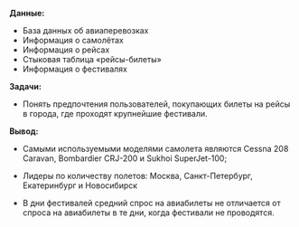 **Данные:**
 - База данных об авиаперевозках
 - Информация о самолётах
 - Информация о рейсах
 - Стыковая таблица «рейсы-билеты»
 - Информация о фестивалях


**Задачи:**
- Понять предпочтения пользователей, покупающих билеты на рейсы в города, где проходят крупнейшие фестивали.


**Вывод:**

 - Самыми используемыми моделями самолета являются Cessna 208 Caravan, Bombardier CRJ-200 и Sukhoi SuperJet-100;

 - Лидеры по количеству полетов: Москва, Санкт-Петербург, Екатеринбург и Новосибирск

 - В дни фестивалей средний спрос на авиабилеты не отличается от спроса на авиабилеты в те дни, когда фестивали не проводятся.
